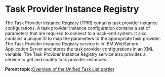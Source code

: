 # Task Provider Instance Registry 

The Task Provider Instance Registry \(TPIR\) contains task provider instance configurations. A task provider instance configuration contains a set of parameters that are required to connect to a back-end system. It also contains a unique ID to map the parameters to the appropriate task provider. The Task Provider Instance Registry service is in IBM WebSphere Application Server and stores the task provider configurations in an XML variable. The Task Provider Instance Registry service also provides a service to get and modify task provider instances.

**Parent topic:**[Overview of the Unified Task List portlet ](../integrate/ovw_utl.md)


